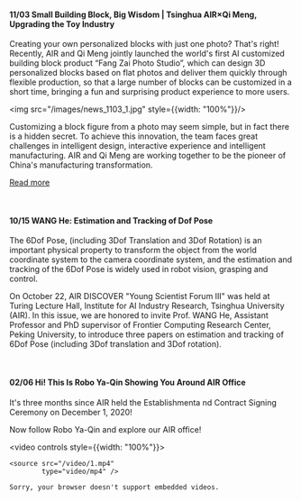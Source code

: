 #### 11/03  Small Building Block, Big Wisdom | Tsinghua AIR×Qi Meng, Upgrading the Toy Industry

Creating your own personalized blocks with just one photo? That's right! Recently, AIR and Qi Meng jointly launched the world's first AI customized building block product “Fang Zai Photo Studio”, which can design 3D personalized blocks based on flat photos and deliver them quickly through flexible production, so that a large number of blocks can be customized in a short time, bringing a fun and surprising product experience to more users.

<img src="/images/news_1103_1.jpg" style={{width: "100%"}}/>

Customizing a block figure from a photo may seem simple, but in fact there is a hidden secret. To achieve this innovation, the team faces great challenges in intelligent design, interactive experience and intelligent manufacturing. AIR and Qi Meng are working together to be the pioneer of China's manufacturing transformation.

[Read more](https://mp.weixin.qq.com/s/VyXy0G2DR60dzFo6_maL7A)

<br />

#### 10/15  WANG He: Estimation and Tracking of Dof Pose

The 6Dof Pose, (including 3Dof Translation and 3Dof Rotation) is an important physical property to transform the object from the world coordinate system to the camera coordinate system, and the estimation and tracking of the 6Dof Pose is widely used in robot vision, grasping and control.

On October 22, AIR DISCOVER "Young Scientist Forum III" was held at Turing Lecture Hall, Institute for AI Industry Research, Tsinghua University (AIR). In this issue, we are honored to invite Prof. WANG He, Assistant Professor and PhD supervisor of Frontier Computing Research Center, Peking University, to introduce three papers on estimation and tracking of 6Dof Pose (including 3Dof translation and 3Dof rotation).

<br />

#### 02/06  Hi! This Is Robo Ya-Qin Showing You Around AIR Office

It's three months since AIR held the Establishmenta nd Contract Signing Ceremony on December 1, 2020!

Now follow Robo Ya-Qin and explore our AIR office!

<video controls style={{width: "100%"}}>

    <source src="/video/1.mp4"
            type="video/mp4" />

    Sorry, your browser doesn't support embedded videos.
</video>
